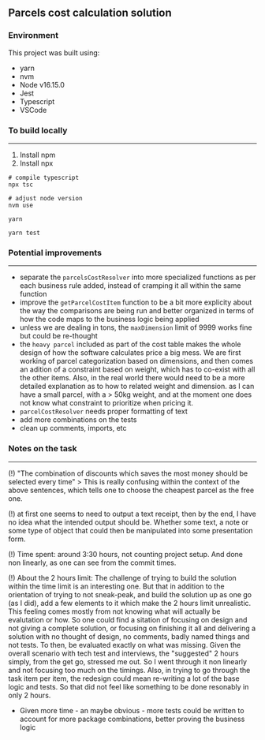 ## Parcels cost calculation solution

### Environment

This project was built using:
- yarn
- nvm
- Node v16.15.0
- Jest
- Typescript
- VSCode

### To build locally
--------------------

1. Install npm
2. Install npx

```
# compile typescript
npx tsc
```

```
# adjust node version
nvm use
```

```
yarn
```

```
yarn test
```

### Potential improvements
--------------------------

- separate the `parcelsCostResolver` into more specialized functions as per each business rule added, instead of cramping it all within the same function
- improve the `getParcelCostItem` function to be a bit more explicity about the way the comparisons are being run and better organized in terms of how the code maps to the business logic being applied
- unless we are dealing in tons, the `maxDimension` limit of 9999 works fine but could be re-thought
- the `heavy parcel` included as part of the cost table makes the whole design of how the software calculates price a big mess. We are first working of parcel categorization based on dimensions, and then comes an adition of a constraint based on weight, which has to co-exist with all the other items. Also, in the real world there would need to be a more detailed explanation as to how to related weight and dimension. as I can have a small parcel, with a > 50kg weight, and at the moment one does not know what constraint to prioritize when pricing it.
- `parcelCostResolver` needs proper formatting of text
- add more combinations on the tests
- clean up comments, imports, etc

### Notes on the task
--------------------------

(!) "The combination of discounts which saves the most money should be
selected every time" > This is really confusing within the context of the above sentences, which tells one to choose the cheapest parcel as the free one.

(!) at first one seems to need to output a text receipt, then by the end, I have no idea what the intended output should be. Whether some text, a note or some type of object that could then be manipulated into some presentation form.

(!) Time spent: around 3:30 hours, not counting project setup. And done non linearly, as one can see from the commit times.

(!) About the 2 hours limit:
The challenge of trying to build the solution within the time limit is an interesting one.
But that in addition to the orientation of trying to not sneak-peak, and build the solution up as one go (as I did), add a few elements to it which make the 2 hours limit unrealistic.
This feeling comes mostly from not knowing what will actually be evalutation or how. So one could find a sitation of focusing on design and not giving a complete solution, or focusing on finishing it all and delivering a solution with no thought of design, no comments, badly named things and not tests. To then, be evaluated exactly on what was missing. 
Given the overall scenario with tech test and interviews, the "suggested" 2 hours simply, from the get go, stressed me out.
So I went through it non linearly and not focusing too much on the timings.
Also, in trying to go through the task item per item, the redesign could mean re-writing a lot of the base logic and tests. So that did not feel like something to be done resonably in only 2 hours.

- Given more time - an maybe obvious - more tests could be written to account for more package combinations, better proving the business logic

